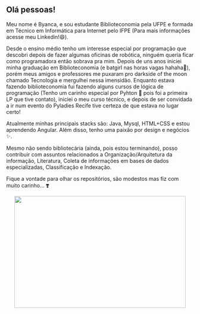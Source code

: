 ## Olá pessoas!

Meu nome é Byanca, e sou estudante Biblioteconomia pela UFPE e formada em Técnico em Informática para Internet pelo IFPE (Para mais informações acesse meu Linkedin!😄).

Desde o ensino médio tenho um interesse especial por programação que descobri depois de fazer algumas oficinas de robótica, ninguém queria ficar como programadora então sobrava pra mim. Depois de uns anos iniciei minha graduação em Biblioteconomia (e batgirl nas horas vagas hahaha🦇), porém meus amigos e professores me puxaram pro darkside of the moon chamado Tecnologia e mergulhei nessa imensidão. Enquanto estava fazendo biblioteconomia fui fazendo alguns cursos de lógica de programação (Tenho um carinho especial por Pyhton 🐍 pois foi a primeira LP que tive contato), iniciei o meu curso técnico, e depois de ser convidada a ir num evento do Pyladies Recife tive certeza de que estava no lugar certo!

Atualmente minhas principais stacks são: Java, Mysql, HTML+CSS e estou aprendendo Angular. Além disso, tenho uma paixão por design e negócios ✨.

Mesmo não sendo bibliotecária (ainda, pois estou terminando), posso contribuir com assuntos relacionados a Organização/Arquitetura da informação, Literatura, Coleta de informações em bases de dados especializadas, Classificação e Indexação.

Fique a vontade para olhar os repositórios, são modestos mas fiz com muito carinho... ❣️
<p align="center">
  <img width="460" height="300" src="https://media4.giphy.com/media/yALcFbrKshfoY/giphy.gif?cid=ecf05e474hpg5cp3gfrjkta8jcefk57xjx4eq1fvsb8d5xnv&rid=giphy.gif&ct=g">
</p>
